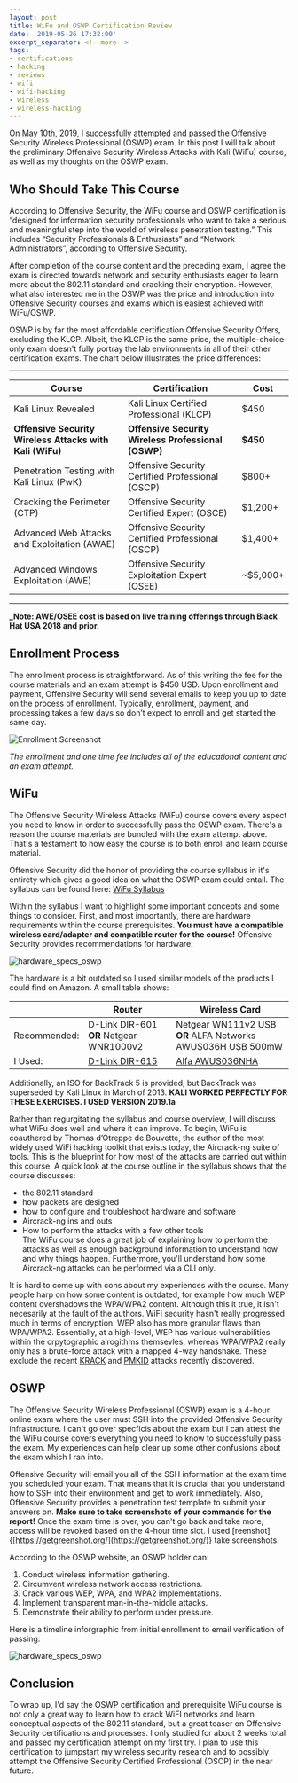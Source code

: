 ```yaml
---
layout: post
title: WiFu and OSWP Certification Review
date: '2019-05-26 17:32:00'
excerpt_separator: <!--more-->
tags:
- certifications
- hacking
- reviews
- wifi
- wifi-hacking
- wireless
- wireless-hacking
---
```


On May 10th, 2019, I successfully attempted and passed the Offensive Security Wireless Professional (OSWP) exam. In this post I will talk about the preliminary Offensive Security Wireless Attacks with Kali (WiFu) course, as well as my thoughts on the OSWP exam.
<!--more-->
## Who Should Take This Course

According to Offensive Security, the WiFu course and OSWP certification is “designed for information security professionals who want to take a serious and meaningful step into the world of wireless penetration testing.” This includes “Security Professionals & Enthusiasts” and “Network Administrators”, according to Offensive Security.

After completion of the course content and the preceding exam, I agree the exam is directed towards network and security enthusiasts eager to learn more about the 802.11 standard and cracking their encryption. However, what also interested me in the OSWP was the price and introduction into Offensive Security courses and exams which is easiest achieved with WiFu/OSWP.

OSWP is by far the most affordable certification Offensive Security Offers, excluding the KLCP. Albeit, the KLCP is the same price, the multiple-choice-only exam doesn't fully portray the lab environments in all of their other certification exams. The chart below illustrates the price differences:

* * *
<!--kg-card-begin: markdown-->

| Course | Certification | Cost |
| --- | --- | --- |
| Kali Linux Revealed | Kali Linux Certified Professional (KLCP) | $450 |
| **Offensive Security Wireless Attacks with Kali (WiFu)** | **Offensive Security Wireless Professional (OSWP)** | **$450** |
| Penetration Testing with Kali Linux (PwK) | Offensive Security Certified Professional (OSCP) | $800+ |
| Cracking the Perimeter (CTP) | Offensive Security Certified Expert (OSCE) | $1,200+ |
| Advanced Web Attacks and Exploitation (AWAE) | Offensive Security Certified Professional (OSCP) | $1,400+ |
| Advanced Windows Exploitation (AWE) | Offensive Security Exploitation Expert (OSEE) | ~$5,000+ |

<!--kg-card-end: markdown-->
* * *

**_Note: AWE/OSEE cost is based on live training offerings through Black Hat USA 2018 and prior.**

## Enrollment Process

The enrollment process is straightforward. As of this writing the fee for the course materials and an exam attempt is $450 USD. Upon enrollment and payment, Offensive Security will send several emails to keep you up to date on the process of enrollment. Typically, enrollment, payment, and processing takes a few days so don’t expect to enroll and get started the same day.

<!--kg-card-begin: markdown-->

![Enrollment Screenshot](/content/images/06/OSWP_Enrollment_pic.png)

_The enrollment and one time fee includes all of the educational content and an exam attempt._

<!--kg-card-end: markdown-->
## WiFu
<!--kg-card-begin: markdown-->

The Offensive Security Wireless Attacks (WiFu) course covers every aspect you need to know in order to successfully pass the OSWP exam. There's a reason the course materials are bundled with the exam attempt above. That's a testament to how easy the course is to both enroll and learn course material.

Offensive Security did the honor of providing the course syllabus in it's entirety which gives a good idea on what the OSWP exam could entail. The syllabus can be found here: [WiFu Syllabus](https://www.offensive-security.com/documentation/wifu-syllabus.pdf)

Within the syllabus I want to highlight some important concepts and some things to consider. First, and most importantly, there are hardware requirements within the course prerequisites. **You must have a compatible wireless card/adapter and compatible router for the course!** Offensive Security provides recommendations for hardware:

![hardware_specs_oswp](/content/images/06/hardware_specs_oswp.png)

The hardware is a bit outdated so I used similar models of the products I could find on Amazon. A small table shows:

| | Router | Wireless Card |
| --- | --- | --- |
| Recommended: | D-Link DIR-601 **OR** Netgear WNR1000v2 | Netgear WN111v2 USB **OR** ALFA Networks AWUS036H USB 500mW |
| I Used: | [D-Link DIR-615](https://www.amazon.com/D-Link-DIR-615-Wireless-N-Router-4-Port/dp/B000QD7B6W) | [Alfa AWUS036NHA](https://www.amazon.com/Alfa-AWUS036NHA-Wireless-USB-Adaptor/dp/B004Y6MIXS/ref=pd_lpo_sbs_147_t_1?_encoding=UTF8&psc=1&refRID=33T8YXZB52A00PDN1F2H) |

Additionally, an ISO for BackTrack 5 is provided, but BackTrack was superseded by Kali Linux in March of 2013. **KALI WORKED PERFECTLY FOR THESE EXERCISES. I USED VERSION 2019.1a**

Rather than regurgitating the syllabus and course overview, I will discuss what WiFu does well and where it can improve. To begin, WiFu is coauthered by Thomas d’Otreppe de Bouvette, the author of the most widely used WiFi hacking toolkit that exists today, the Aircrack-ng suite of tools. This is the blueprint for how most of the attacks are carried out within this course. A quick look at the course outline in the syllabus shows that the course discusses:

- the 802.11 standard
- how packets are designed
- how to configure and troubleshoot hardware and software
- Aircrack-ng ins and outs
- How to perform the attacks with a few other tools  
The WiFu course does a great job of explaining how to perform the attacks as well as enough background information to understand how and why things happen. Furthermore, you'll understand how some Aircrack-ng attacks can be performed via a CLI only.

It is hard to come up with cons about my experiences with the course. Many people harp on how some content is outdated, for example how much WEP content overshadows the WPA/WPA2 content. Although this it true, it isn't necesarily at the fault of the authors. WiFi security hasn't really progressed much in terms of encryption. WEP also has more granular flaws than WPA/WPA2. Essentially, at a high-level, WEP has various vulnerabilities within the crpytographic alrogithms themsevles, whereas WPA/WPA2 really only has a brute-force attack with a mapped 4-way handshake. These exclude the recent [KRACK](https://www.krackattacks.com/) and [PMKID](https://www.bitcrack.net/the-pmkid-attack/) attacks recently discovered.

<!--kg-card-end: markdown-->
## OSWP
<!--kg-card-begin: markdown-->

The Offensive Security Wireless Professional (OSWP) exam is a 4-hour online exam where the user must SSH into the provided Offensive Security infrastructure. I can't go over specficis about the exam but I can attest the the WiFu course covers everything you need to know to successfully pass the exam. My experiences can help clear up some other confusions about the exam which I ran into.

Offensive Security will email you all of the SSH information at the exam time you scheduled your exam. That means that it is crucial that you understand how to SSH into their environment and get to work immediately. Also, Offensive Security provides a penetration test template to submit your answers on. **Make sure to take screenshots of your commands for the report!** Once the exam time is over, you can't go back and take more, access will be revoked based on the 4-hour time slot. I used [reenshot]{[https://getgreenshot.org/](https://getgreenshot.org/)} take screenshots.

According to the OSWP website, an OSWP holder can:

1. Conduct wireless information gathering.
2. Circumvent wireless network access restrictions.
3. Crack various WEP, WPA, and WPA2 implementations.
4. Implement transparent man-in-the-middle attacks.
5. Demonstrate their ability to perform under pressure.
<!--kg-card-end: markdown--><!--kg-card-begin: markdown-->

Here is a timeline inforgraphic from initial enrollment to email verification of passing:

![hardware_specs_oswp](/content/images/06/OSWP-Certification-Timeline.jpg)

## Conclusion

To wrap up, I'd say the OSWP certification and prerequisite WiFu course is not only a great way to learn how to crack WiFI networks and learn conceptual aspects of the 802.11 standard, but a great teaser on Offensive Security certifications and processes. I only studied for about 2 weeks total and passed my certification attempt on my first try. I plan to use this certification to jumpstart my wireless security research and to possibly attempt the Offensive Security Certified Professional (OSCP) in the near future.
